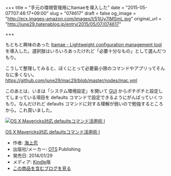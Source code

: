 +++
title = "手元の環境管理用にItamaeを導入した"
date = "2015-05-07T07:46:17+09:00"
slug = "074617"
draft = false
og_image = "http://ecx.images-amazon.com/images/I/51jUy7IMSmL.jpg"
original_url = "http://june29.hatenablog.jp/entry/2015/05/07/074617"

+++

<p>もともと興味のあった <a href="http://itamae.kitchen/" title="desc">Itamae - Lightweight configuration management tool</a> を導入した。選択肢はいろいろあったけれど「必要十分なもの」として選んだつもり。</p>
<p>こうして整理してみると、ぼくにとって必要最小限のコマンドやアプリってそんなに多くない。<br>
<a href="https://github.com/june29/mac29/blob/master/nodes/mac.yml">https://github.com/june29/mac29/blob/master/nodes/mac.yml</a></p>
<p>このあとは、いまは「システム環境設定」を開いて <a class="keyword" href="http://d.hatena.ne.jp/keyword/GUI">GUI</a> からポチポチと設定してしまっている項目を defaults コマンドで設定できるようにがんばっていくつもり。なんだけれど defaults コマンドに対する理解が弱いので勉強するところから。これ買いました。</p>
<p></p>
<div class="hatena-asin-detail">
<a href="http://www.amazon.co.jp/exec/obidos/ASIN/B00I4J8ZM4/cameralady-22/"><img src="http://ecx.images-amazon.com/images/I/51jUy7IMSmL._SL160_.jpg" class="hatena-asin-detail-image" alt="OS X Mavericks対応 defaultsコマンド活用術 I" title="OS X Mavericks対応 defaultsコマンド活用術 I"></a><div class="hatena-asin-detail-info">
<p class="hatena-asin-detail-title"><a href="http://www.amazon.co.jp/exec/obidos/ASIN/B00I4J8ZM4/cameralady-22/">OS X Mavericks対応 defaultsコマンド活用術 I</a></p>
<ul>
<li>
<span class="hatena-asin-detail-label">作者:</span> <a class="keyword" href="http://d.hatena.ne.jp/keyword/%B3%A4%BE%E5%C7%A6">海上忍</a>
</li>
<li>
<span class="hatena-asin-detail-label">出版社/メーカー:</span> <a class="keyword" href="http://d.hatena.ne.jp/keyword/OTS">OTS</a> Publishing</li>
<li>
<span class="hatena-asin-detail-label">発売日:</span> 2014/01/29</li>
<li>
<span class="hatena-asin-detail-label">メディア:</span> <a class="keyword" href="http://d.hatena.ne.jp/keyword/Kindle">Kindle</a>版</li>
<li><a href="http://d.hatena.ne.jp/asin/B00I4J8ZM4/cameralady-22" target="_blank">この商品を含むブログを見る</a></li>
</ul>
</div>
<div class="hatena-asin-detail-foot"></div>
</div>